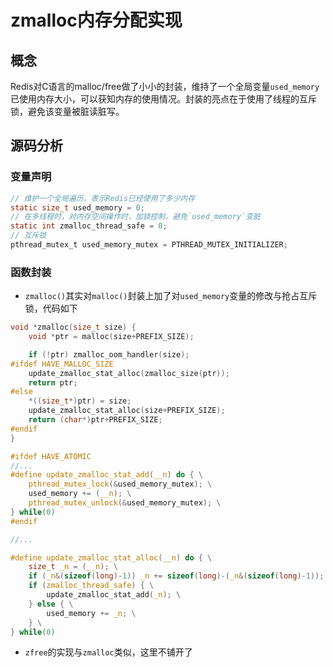 # zmalloc内存分配实现

## 概念

Redis对C语言的malloc/free做了小小的封装，维持了一个全局变量`used_memory`已使用内存大小，可以获知内存的使用情况。封装的亮点在于使用了线程的互斥锁，避免该变量被脏读脏写。

## 源码分析

### 变量声明

```c
// 维护一个全局遍历，表示Redis已经使用了多少内存
static size_t used_memory = 0;
// 在多线程时，对内存空间操作时，加锁控制，避免`used_memory`变脏
static int zmalloc_thread_safe = 0;
// 互斥锁
pthread_mutex_t used_memory_mutex = PTHREAD_MUTEX_INITIALIZER;
```

### 函数封装

- `zmalloc()`其实对`malloc()`封装上加了对`used_memory`变量的修改与抢占互斥锁，代码如下　

```c
void *zmalloc(size_t size) {
    void *ptr = malloc(size+PREFIX_SIZE);

    if (!ptr) zmalloc_oom_handler(size);
#ifdef HAVE_MALLOC_SIZE
    update_zmalloc_stat_alloc(zmalloc_size(ptr));
    return ptr;
#else
    *((size_t*)ptr) = size;
    update_zmalloc_stat_alloc(size+PREFIX_SIZE);
    return (char*)ptr+PREFIX_SIZE;
#endif
}
```

```c
#ifdef HAVE_ATOMIC
//...
#define update_zmalloc_stat_add(__n) do { \
    pthread_mutex_lock(&used_memory_mutex); \
    used_memory += (__n); \
    pthread_mutex_unlock(&used_memory_mutex); \
} while(0)
#endif

//...

#define update_zmalloc_stat_alloc(__n) do { \
    size_t _n = (__n); \
    if (_n&(sizeof(long)-1)) _n += sizeof(long)-(_n&(sizeof(long)-1)); \
    if (zmalloc_thread_safe) { \
        update_zmalloc_stat_add(_n); \
    } else { \
        used_memory += _n; \
    } \
} while(0)
```

- `zfree`的实现与`zmalloc`类似，这里不铺开了